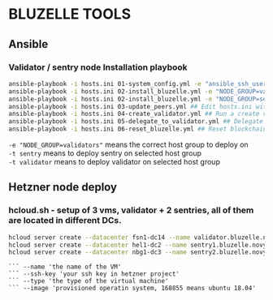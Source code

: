 # BLUZELLE TOOLS

## Ansible 
### Validator / sentry node Installation playbook

```sh
ansible-playbook -i hosts.ini 01-system_config.yml -e "ansible_ssh_user=root" ## Prepare all the inventory
ansible-playbook -i hosts.ini 02-install_bluzelle.yml -e "NODE_GROUP=validator" ## Еo run a valiator node installation
ansible-playbook -i hosts.ini 02-install_bluzelle.yml -e "NODE_GROUP=sentry" ## Еo run a valiator node installation
ansible-playbook -i hosts.ini 03-update_peers.yml ## Edit hosts.ini with node ids from previous step and run to update the blzd config on nodes
ansible-playbook -i hosts.ini 04-create_validator.yml ## Run a create validator command
ansible-playbook -i hosts.ini 05-delegate_to_validator.yml ## Delegate more tokens to the validator
ansible-playbook -i hosts.ini 06-reset_bluzelle.yml ## Reset blockchain data and setup again
```

``` -e "NODE_GROUP=validators" ``` means the correct host group to deploy on\
``` -t sentry ``` means to deploy sentry on selected host group\
``` -t validator ``` means to deploy validator on selected host group

## Hetzner node deploy 
### hcloud.sh - setup of 3 vms, validator + 2 sentries, all of them are located in different DCs.

```sh
hcloud server create --datacenter fsn1-dc14 --name validator.bluzelle.novy.pw --ssh-key "key-id"  --type cpx31 --image 168855
hcloud server create --datacenter hel1-dc2 --name sentry1.bluzelle.novy.pw --ssh-key "key-id"  --type cpx31 --image 168855
hcloud server create --datacenter nbg1-dc3 --name sentry2.bluzelle.novy.pw --ssh-key "key-id"  --type cpx31 --image 168855
```

``` --datacenter 'select in which datacenter to deploy the node' 
``` --name 'the name of the VM'
``` --ssh-key 'your ssh key in hetzner project'
``` --type 'the type of the virtual machine'
``` --image 'provisioned operatin system, 168855 means ubuntu 18.04'
